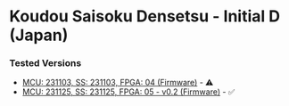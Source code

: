 # Koudou Saisoku Densetsu - Initial D (Japan)

### Tested Versions

- [MCU: 231103, SS: 231103, FPGA: 04 (Firmware)](./01/README.md) - :warning:
- [MCU: 231125, SS: 231125, FPGA: 05 - v0.2 (Firmware)](./02/README.md) - :white_check_mark:
